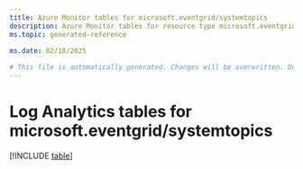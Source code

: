 ```yaml
---
title: Azure Monitor tables for microsoft.eventgrid/systemtopics
description: Azure Monitor tables for resource type microsoft.eventgrid/systemtopics
ms.topic: generated-reference
   
ms.date: 02/18/2025

# This file is automatically generated. Changes will be overwritten. Do not change this file directly.
---
```


# Log Analytics tables for microsoft.eventgrid/systemtopics  

[!INCLUDE [table](~/reusable-content/ce-skilling/azure/includes/azure-monitor/reference/tables/microsoft-eventgrid_systemtopics-include.md)]

